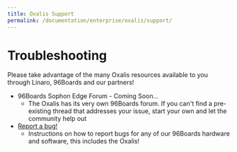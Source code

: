 ```yaml
---
title: Oxalis Support
permalink: /documentation/enterprise/oxalis/support/
---
```

# Troubleshooting
Please take advantage of the many Oxalis resources available to you through Linaro, 96Boards and our partners!

- 96Boards Sophon Edge Forum - Coming Soon...
   - The Oxalis has its very own 96Boards forum. If you can't find a pre-existing thread that addresses your issue, start your own and let the community help out
- [Report a bug!](/documentation/Extras/Report_a_bug/)
   - Instructions on how to report bugs for any of our 96Boards hardware and software, this includes the Oxalis!
